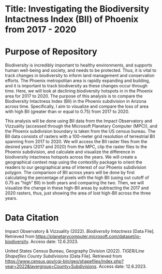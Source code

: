 # Title: Investigating the Biodiversity Intactness Index (BII) of Phoenix from 2017 - 2020

# Purpose of Repository

Biodiversity is incredibly important to healthy environments, and supports human well-being and society, and needs to be protected. Thus, it is vital to track changes in biodiversity to inform land management and conservation efforts. The Phoenix metropolitan area is rapidly expanding and building, and it is important to track biodiversity as these changes occur through time. Here, we will look at declining biodiversity hotspots in in the Phoenix area for 2017 to 2020. The purpose of this analysis is to compare the Biodiversity Intactness Index (BII) in the Phoenix subdivision in Arizona across time. Specifically, I aim to visualize and compare the loss of area with high BII (greater than or equal to 0.75) from 2017 to 2020. 

This analysis will be done using BII data from the Impact Observatory and Vizzuality (accessed through the Microsoft Planetary Computer (MPC)), and the Phoenix subdivision boundary is taken from the US census bureau. The BII data consists of rasters with a 100-meter grid resolution of terrestrial BII spanning from 2017 to 2020. We will access the BII raster files from the desired years (2017 and 2020) from the MPC, clip the raster files to the Phoenix subdivision, and calculate and visualize the difference in biodiversity intactness hotspots across the years. We will create a geographical context map using the contextilly package to orient the readers to our geographical area of interest of our Phoenix subdivision polygon. The comparison of BII across years will be done by first calculating the percentage of pixels with the high BII (using out cutoff of 0.75 as “high” BII) in both years and comparing the two. Then, we will visualize the change in these high-BII areas by subtracting the 2017 and 2020 rasters, thus, just showing the area of lost high-BII across the three years. 

# Data Citation

Impact Observatory & Vizzuality (2022). *Biodiversity Intactness* [Data File]. Retrieved from https://planetarycomputer.microsoft.com/dataset/io-biodiversity. Access date: 12.6.2023.

United States Census Bureau, Geography Division (2022). *TIGER/Line Shapefiles County Subdivisions* [Data File]. Retrieved from https://www.census.gov/cgi-bin/geo/shapefiles/index.php?year=2022&layergroup=County+Subdivisions. Access date: 12.6.2023.


